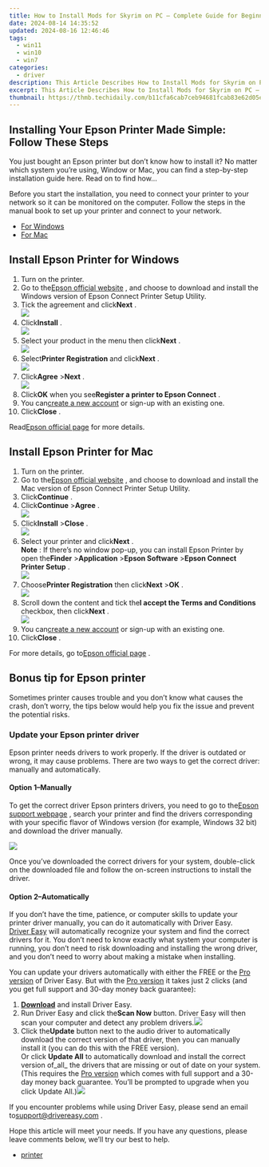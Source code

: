 ```yaml
---
title: How to Install Mods for Skyrim on PC – Complete Guide for Beginners
date: 2024-08-14 14:35:52
updated: 2024-08-16 12:46:46
tags:
  - win11
  - win10
  - win7
categories:
  - driver
description: This Article Describes How to Install Mods for Skyrim on PC – Complete Guide for Beginners
excerpt: This Article Describes How to Install Mods for Skyrim on PC – Complete Guide for Beginners
thumbnail: https://thmb.techidaily.com/b11cfa6cab7ceb94681fcab83e62d05efa3e76c07b0a1fd703161df853374929.jpg
---
```


## Installing Your Epson Printer Made Simple: Follow These Steps

You just bought an Epson printer but don’t know how to install it? No matter which system you’re using, Window or Mac, you can find a step-by-step installation guide here. Read on to find how…

 Before you start the installation, you need to connect your printer to your network so it can be monitored on the computer. Follow the steps in the manual book to set up your printer and connect to your network.

* [For Windows](https://tools.techidaily.com/drivereasy/download/)
* [For Mac](https://tools.techidaily.com/drivereasy/download/)

## Install Epson Printer for Windows

1. Turn on the printer.
2. Go to the[Epson official website](https://epson.com/Support/wa00607d) , and choose to download and install the Windows version of Epson Connect Printer Setup Utility.
3. Tick the agreement and click**Next** .  
![](https://images.drivereasy.com/wp-content/uploads/2019/06/w0.jpg)
4. Click**Install** .  
![](https://images.drivereasy.com/wp-content/uploads/2019/06/w00.jpg)
5. Select your product in the menu then click**Next** .  
![](https://images.drivereasy.com/wp-content/uploads/2019/06/w1.jpg)
6. Select**Printer Registration** and click**Next** .  
![](https://images.drivereasy.com/wp-content/uploads/2019/06/w2.jpg)
7. Click**Agree** \>**Next** .  
![](https://images.drivereasy.com/wp-content/uploads/2019/06/w3.jpg)
8. Click**OK** when you see**Register a printer to Epson Connect** .
9. You can[create a new account](https://www.epsonconnect.com/guide/en/html/regst%5F1.htm) or sign-up with an existing one.
10. Click**Close** .

 Read[Epson official page](https://epson.com/support/epson-connect-printer-setup-for-windows) for more details.

## Install Epson Printer for Mac

1. Turn on the printer.
2. Go to the[Epson official website](https://epson.com/Support/wa00607d) , and choose to download and install the Mac version of Epson Connect Printer Setup Utility.
3. Click**Continue** .
4. Click**Continue** \>**Agree** .  
![](https://images.drivereasy.com/wp-content/uploads/2019/06/吗.jpg)
5. Click**Install** \>**Close** .  
![](https://images.drivereasy.com/wp-content/uploads/2019/06/没.jpg)
6. Select your printer and click**Next** .  
**Note** : If there’s no window pop-up, you can install Epson Printer by open the**Finder** \>**Application** \>**Epson Software** \>**Epson Connect Printer Setup** .  
![](https://images.drivereasy.com/wp-content/uploads/2019/06/么.jpg)
7. Choose**Printer Registration** then click**Next** \>**OK** .  
![](https://images.drivereasy.com/wp-content/uploads/2019/06/嘛.jpg)
8. Scroll down the content and tick the**I accept the Terms and Conditions** checkbox, then click**Next** .  
![](https://images.drivereasy.com/wp-content/uploads/2019/06/买.jpg)
9. You can[create a new account](https://www.epsonconnect.com/guide/en/html/regst%5F1.htm) or sign-up with an existing one.
10. Click**Close** .

 For more details, go to[Epson official page](https://epson.com/support/epson-connect-printer-setup-for-mac-os-x) .

## Bonus tip for Epson printer

 Sometimes printer causes trouble and you don’t know what causes the crash, don’t worry, the tips below would help you fix the issue and prevent the potential risks.

### Update your Epson printer driver

 Epson printer needs drivers to work properly. If the driver is outdated or wrong, it may cause problems. There are two ways to get the correct driver: manually and automatically.

#### Option 1–Manually

 To get the correct driver Epson printers drivers, you need to go to the[Epson support webpage](https://epson.com/Support/Printers/sh/s1) , search your printer and find the drivers corresponding with your specific flavor of Windows version (for example, Windows 32 bit) and download the driver manually.

![](https://images.drivereasy.com/wp-content/uploads/2019/06/ep-1024x507.jpg)

 Once you’ve downloaded the correct drivers for your system, double-click on the downloaded file and follow the on-screen instructions to install the driver.  

#### Option 2–Automatically

 If you don’t have the time, patience, or computer skills to update your printer driver manually, you can do it automatically with Driver Easy.  
[Driver Easy](https://tools.techidaily.com/drivereasy/download/) will automatically recognize your system and find the correct drivers for it. You don’t need to know exactly what system your computer is running, you don’t need to risk downloading and installing the wrong driver, and you don’t need to worry about making a mistake when installing.

 You can update your drivers automatically with either the FREE or the [Pro version](https://tools.techidaily.com/drivereasy/download/) of Driver Easy. But with the [Pro version](https://tools.techidaily.com/drivereasy/download/) it takes just 2 clicks (and you get full support and 30-day money back guarantee):

1. [**Download**](https://tools.techidaily.com/drivereasy/download/) and install Driver Easy.
2. Run Driver Easy and click the**Scan Now** button. Driver Easy will then scan your computer and detect any problem drivers.![](https://images.drivereasy.com/wp-content/uploads/2019/06/epsonprinter.jpg)
3. Click the**Update** button next to the audio driver to automatically download the correct version of that driver, then you can manually install it (you can do this with the FREE version).  
 Or click **Update All** to automatically download and install the correct version of_all_ the drivers that are missing or out of date on your system. (This requires the [Pro version](https://tools.techidaily.com/drivereasy/download/) which comes with full support and a 30-day money back guarantee. You’ll be prompted to upgrade when you click Update All.)![](https://images.drivereasy.com/wp-content/uploads/2019/06/epsonprinter1.jpg)

 If you encounter problems while using Driver Easy, please send an email to[support@drivereasy.com](https://tools.techidaily.com/drivereasy/download/) .

 Hope this article will meet your needs. If you have any questions, please leave comments below, we’ll try our best to help.

* [printer](https://tools.techidaily.com/drivereasy/download/)

<ins class="adsbygoogle"
     style="display:block"
     data-ad-format="autorelaxed"
     data-ad-client="ca-pub-7571918770474297"
     data-ad-slot="1223367746"></ins>



<ins class="adsbygoogle"
     style="display:block"
     data-ad-client="ca-pub-7571918770474297"
     data-ad-slot="8358498916"
     data-ad-format="auto"
     data-full-width-responsive="true"></ins>
